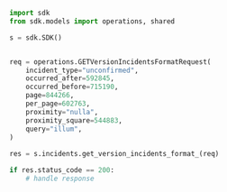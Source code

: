 <!-- Start SDK Example Usage -->
```python
import sdk
from sdk.models import operations, shared

s = sdk.SDK()


req = operations.GETVersionIncidentsFormatRequest(
    incident_type="unconfirmed",
    occurred_after=592845,
    occurred_before=715190,
    page=844266,
    per_page=602763,
    proximity="nulla",
    proximity_square=544883,
    query="illum",
)
    
res = s.incidents.get_version_incidents_format_(req)

if res.status_code == 200:
    # handle response
```
<!-- End SDK Example Usage -->